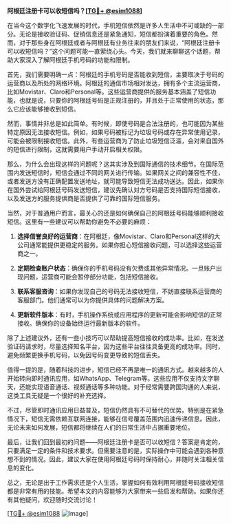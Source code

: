 **阿根廷注册卡可以收短信吗？[[TG💪+ @esim1088](https://t.me/s/esim1088)]**

在当今这个数字化飞速发展的时代，手机短信依然是许多人生活中不可或缺的一部分。无论是接收验证码、促销信息还是紧急通知，短信都扮演着重要的角色。然而，对于那些身在阿根廷或者与阿根廷有业务往来的朋友们来说，“阿根廷注册卡可以收短信吗？”这个问题可能一直萦绕心头。今天，我们就来聊聊这个话题，帮助大家深入了解阿根廷手机号码的功能和限制。

首先，我们需要明确一点：阿根廷的手机号码是否能收到短信，主要取决于号码的运营商以及所处的网络环境。阿根廷的通信市场相对发达，拥有多个主流运营商，比如Movistar、Claro和Personal等。这些运营商提供的服务基本涵盖了短信功能，也就是说，只要你的阿根廷号码是正规注册的，并且处于正常使用的状态，那么它应该能够接收到短信。

然而，事情并非总是如此简单。有时候，即使号码是合法注册的，也可能因为某些特定原因无法接收短信。例如，如果号码被标记为垃圾号码或存在异常使用记录，可能会被限制接收短信。此外，有些运营商为了防止垃圾短信泛滥，会对来自国外的短信进行限制，这就需要用户手动开启相关权限。

那么，为什么会出现这样的问题呢？这其实涉及到国际通信的技术细节。在国际范围内发送短信时，短信会通过不同的网关进行传输。如果网关之间的兼容性不佳，或者发送方没有正确配置发送地址，就可能导致短信无法成功送达。因此，如果你在国外尝试给阿根廷号码发送短信，建议先确认对方号码是否支持国际短信接收，以及发送方的服务提供商是否提供了可靠的国际短信服务。

当然，对于普通用户而言，最关心的还是如何确保自己的阿根廷号码能够顺利接收短信。这里有一些建议可以帮助你避免不必要的麻烦：

1. **选择信誉良好的运营商**：在阿根廷，像Movistar、Claro和Personal这样的大公司通常能提供更稳定的服务。如果你担心短信接收问题，可以选择这些运营商之一。

2. **定期检查账户状态**：确保你的手机号码没有欠费或其他异常情况。一旦账户出现问题，运营商可能会暂停部分功能，包括短信接收。

3. **联系客服咨询**：如果你发现自己的号码无法接收短信，不妨直接联系运营商的客服部门。他们通常可以为你提供具体的问题解决方案。

4. **更新软件版本**：有时，手机操作系统或应用程序的更新可能会影响短信的正常接收。确保你的设备始终运行最新版本的软件。

除了上述建议外，还有一些小技巧可以帮助提高短信接收的成功率。比如，在发送验证码请求时，尽量选择知名平台，因为这些平台往往具备更高的成功率。同时，避免频繁更换手机号码，以免因号码变更导致的短信丢失。

值得一提的是，随着科技的进步，短信已经不再是唯一的通讯方式。越来越多的人开始转向即时通讯应用，如WhatsApp、Telegram等。这些应用不仅支持文字聊天，还能实现语音通话、视频通话等多种功能。对于经常需要跨国沟通的人来说，这类工具无疑是一个很好的补充选择。

不过，尽管即时通讯应用日益普及，短信仍然具有不可替代的优势。特别是在紧急情况下，短信无需依赖互联网连接，能够在信号覆盖范围内迅速传递信息。因此，无论未来如何发展，短信都将继续在人们的日常生活中占据重要地位。

最后，让我们回到最初的问题——阿根廷注册卡是否可以收短信？答案是肯定的，只要满足一定的条件和技术要求。但需要注意的是，实际操作中可能会遇到各种意想不到的情况。因此，建议大家在使用阿根廷号码时保持耐心，并随时关注相关信息的变化。

总之，无论是出于工作需求还是个人生活，掌握如何有效利用阿根廷号码接收短信都是非常有用的技能。希望本文的内容能够为大家带来一些启发和帮助。如果你还有其他疑问，欢迎随时交流讨论！

[[TG💪+ @esim1088](https://t.me/s/esim1088) ![Image](https://i.postimg.cc/4NQfJmqS/Snipaste-2025-05-13-00-14-12.png)]